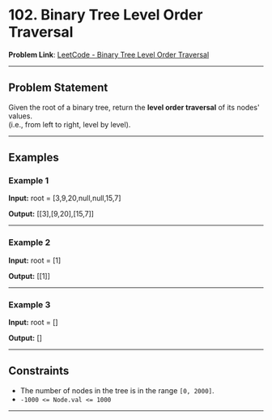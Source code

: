# 102. Binary Tree Level Order Traversal

 **Problem Link**: [LeetCode - Binary Tree Level Order Traversal](https://leetcode.com/problems/binary-tree-level-order-traversal/)

---

## Problem Statement

Given the root of a binary tree, return the **level order traversal** of its nodes' values.  
(i.e., from left to right, level by level).

---

## Examples

### Example 1
**Input:**
root = [3,9,20,null,null,15,7]


**Output:**
[[3],[9,20],[15,7]]


---

### Example 2
**Input:**
root = [1]


**Output:**
[[1]]


---

### Example 3
**Input:**
root = []


**Output:**
[]


---

## Constraints
- The number of nodes in the tree is in the range `[0, 2000]`.
- `-1000 <= Node.val <= 1000`

---